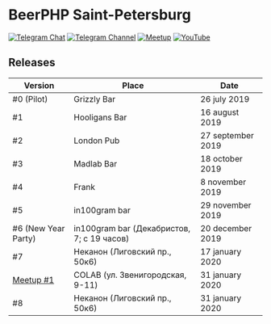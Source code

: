 # BeerPHP Saint-Petersburg

[![Telegram Chat](https://img.shields.io/badge/telegram-join%20chat-blue.svg?style=flat)](https://t.me/beerphp_spb)
[![Telegram Channel](https://img.shields.io/badge/telegram%20channel-news-blue.svg?style=flat)](https://t.me/beerphp_spb_news)
[![Meetup](https://img.shields.io/badge/meetup.com-group-red.svg?style=flat)](https://www.meetup.com/beerphp_spb/)
[![YouTube](https://img.shields.io/badge/YouTube-channel-red.svg?style=flat)](https://www.youtube.com/channel/UC7HeLRn5kBpu1o-MiAcvCyw)


## Releases

| Version                    | Place                                                                   | Date              |
| -------------------------- | ----------------------------------------------------------------------- | ----------------- |
| #0 (Pilot)                 | Grizzly Bar                                                             | 26 july 2019      |
| #1                         | Hooligans Bar                                                           | 16 august 2019    |
| #2                         | London Pub                                                              | 27 september 2019 |
| #3                         | Madlab Bar                                                              | 18 october 2019   |
| #4                         | Frank                                                                   | 8 november 2019   |
| #5                         | in100gram bar                                                           | 29 november 2019  |
| #6 (New Year Party)        | in100gram bar (Декабристов, 7; с 19 часов)                              | 20 december 2019  |
| #7                         | Неканон (Лиговский пр., 50к6)                                           | 17 january 2020   |
| [Meetup #1](https://github.com/beerphp/spb/tree/master/Meetups/%231)                | COLAB (ул. Звенигородская, 9-11)                                        | 31 january 2020   |
| #8                         | Неканон (Лиговский пр., 50к6)                                           | 31 january 2020   |
